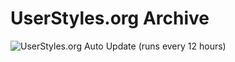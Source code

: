 # UserStyles.org Archive

![UserStyles.org Auto Update](https://github.com/33kk/uso-archive/workflows/UserStyles.org%20Auto%20Update/badge.svg) (runs every 12 hours)
